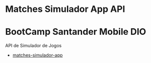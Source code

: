 # Matches Simulador App API
# BootCamp Santander Mobile DIO
API de Simulador de Jogos
  - [matches-simulador-app](https://github.com/lucaslcslcs1998/matches-simulador-app)
